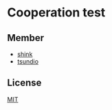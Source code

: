 # Cooperation test

## Member

- [shink](https://github.com/shink)
- [tsundio](https://github.com/tsundio)

## License

[MIT](LICENSE)